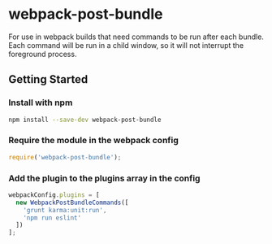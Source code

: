 # webpack-post-bundle

For use in webpack builds that need commands to be run after each bundle.
Each command will be run in a child window, so it will not interrupt the foreground process.

## Getting Started

### Install with npm
```bash
npm install --save-dev webpack-post-bundle
```

### Require the module in the webpack config
```js
require('webpack-post-bundle');
```
### Add the plugin to the plugins array in the config

```js
webpackConfig.plugins = [
  new WebpackPostBundleCommands([
    'grunt karma:unit:run',
    'npm run eslint'
  ])
];
```
